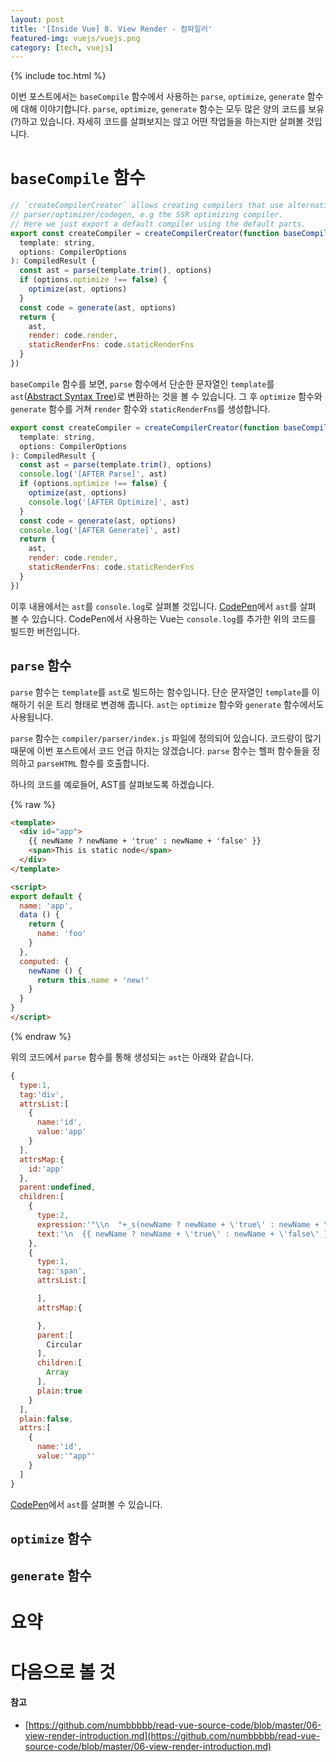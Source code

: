 ```yaml
---
layout: post
title: '[Inside Vue] 8. View Render - 컴파일러'
featured-img: vuejs/vuejs.png
category: [tech, vuejs]
---
```

{% include toc.html %}

이번 포스트에서는 `baseCompile` 함수에서 사용하는 `parse`, `optimize`, `generate` 함수에 대해 이야기합니다. `parse`, `optimize`, `generate` 함수는 모두 많은 양의 코드를 보유(?)하고 있습니다. 자세히 코드를 살펴보지는 않고 어떤 작업들을 하는지만 살펴볼 것입니다. 

# `baseCompile` 함수
```js
// `createCompilerCreator` allows creating compilers that use alternative
// parser/optimizer/codegen, e.g the SSR optimizing compiler.
// Here we just export a default compiler using the default parts.
export const createCompiler = createCompilerCreator(function baseCompile (
  template: string,
  options: CompilerOptions
): CompiledResult {
  const ast = parse(template.trim(), options)
  if (options.optimize !== false) {
    optimize(ast, options)
  }
  const code = generate(ast, options)
  return {
    ast,
    render: code.render,
    staticRenderFns: code.staticRenderFns
  }
})
```

`baseCompile` 함수를 보면, `parse` 함수에서 단순한 문자열인 `template`를 `ast`([Abstract Syntax Tree](https://ko.wikipedia.org/wiki/추상_구문_트리))로 변환하는 것을 볼 수 있습니다. 그 후 `optimize` 함수와 `generate` 함수를 거쳐 `render` 함수와 `staticRenderFns`를 생성합니다.

```js
export const createCompiler = createCompilerCreator(function baseCompile (
  template: string,
  options: CompilerOptions
): CompiledResult {
  const ast = parse(template.trim(), options)
  console.log('[AFTER Parse]', ast)
  if (options.optimize !== false) {
    optimize(ast, options)
    console.log('[AFTER Optimize]', ast)
  }
  const code = generate(ast, options)
  console.log('[AFTER Generate]', ast)
  return {
    ast,
    render: code.render,
    staticRenderFns: code.staticRenderFns
  }
})
```

이후 내용에서는 `ast`를 `console.log`로 살펴볼 것입니다. [CodePen](https://codepen.io/beomy/pen/OJLbqZW?editors=1012)에서 `ast`를 살펴 볼 수 있습니다. CodePen에서 사용하는 Vue는 `console.log`를 추가한 위의 코드를 빌드한 버전입니다.

## `parse` 함수
`parse` 함수는 `template`를 `ast`로 빌드하는 함수입니다. 단순 문자열인 `template`를 이해하기 쉬운 트리 형태로 변경해 줍니다. `ast`는 `optimize` 함수와 `generate` 함수에서도 사용됩니다.

`parse` 함수는 `compiler/parser/index.js` 파일에 정의되어 있습니다. 코드량이 많기 때문에 이번 포스트에서 코드 언급 하지는 않겠습니다. `parse` 함수는 헬퍼 함수들을 정의하고 `parseHTML` 함수를 호출합니다. 

하나의 코드를 예로들어, AST를 살펴보도록 하겠습니다.

{% raw %}
```html
<template>
  <div id="app">
    {{ newName ? newName + 'true' : newName + 'false' }}
    <span>This is static node</span>
  </div>
</template>

<script>
export default {
  name: 'app',
  data () {
    return {
      name: 'foo'
    }
  },
  computed: {
    newName () {
      return this.name + 'new!'
    }
  }
}
</script>
```
{% endraw %}

위의 코드에서 `parse` 함수를 통해 생성되는 `ast`는 아래와 같습니다.

```js
{  
  type:1,
  tag:'div',
  attrsList:[  
    {  
      name:'id',
      value:'app'
    }
  ],
  attrsMap:{  
    id:'app'
  },
  parent:undefined,
  children:[  
    {  
      type:2,
      expression:'"\\n  "+_s(newName ? newName + \'true\' : newName + \'false\')+"\\n  "',
      text:'\n  {{ newName ? newName + \'true\' : newName + \'false\' }}\n  '
    },
    {  
      type:1,
      tag:'span',
      attrsList:[  

      ],
      attrsMap:{  

      },
      parent:[  
        Circular
      ],
      children:[  
        Array
      ],
      plain:true
    }
  ],
  plain:false,
  attrs:[  
    {  
      name:'id',
      value:'"app"'
    }
  ]
}
```

[CodePen](https://codepen.io/beomy/pen/OJLbqZW?editors=1012)에서 `ast`를 살펴볼 수 있습니다.

## `optimize` 함수

## `generate` 함수

# 요약

# 다음으로 볼 것

#### 참고
- [https://github.com/numbbbbb/read-vue-source-code/blob/master/06-view-render-introduction.md](https://github.com/numbbbbb/read-vue-source-code/blob/master/06-view-render-introduction.md)
